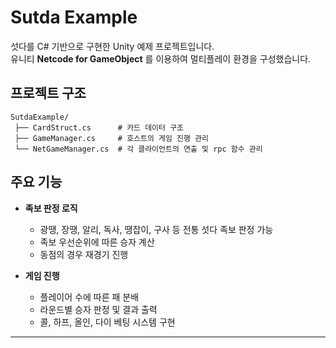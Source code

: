 # Sutda Example
섯다를 C# 기반으로 구현한 Unity 예제 프로젝트입니다.  
유니티 **Netcode for GameObject** 를 이용하여 멀티플레이 환경을 구성했습니다.

## 프로젝트 구조

```plaintext
SutdaExample/
 ├── CardStruct.cs      # 카드 데이터 구조
 ├── GameManager.cs     # 호스트의 게임 진행 관리
 └── NetGameManager.cs  # 각 클라이언트의 연출 및 rpc 함수 관리
```
## 주요 기능

- **족보 판정 로직**  
  - 광땡, 장땡, 알리, 독사, 땡잡이, 구사 등 전통 섯다 족보 판정 가능  
  - 족보 우선순위에 따른 승자 계산
  - 동점의 경우 재경기 진행

- **게임 진행**  
  - 플레이어 수에 따른 패 분배  
  - 라운드별 승자 판정 및 결과 출력
  - 콜, 하프, 올인, 다이 베팅 시스템 구현

---
